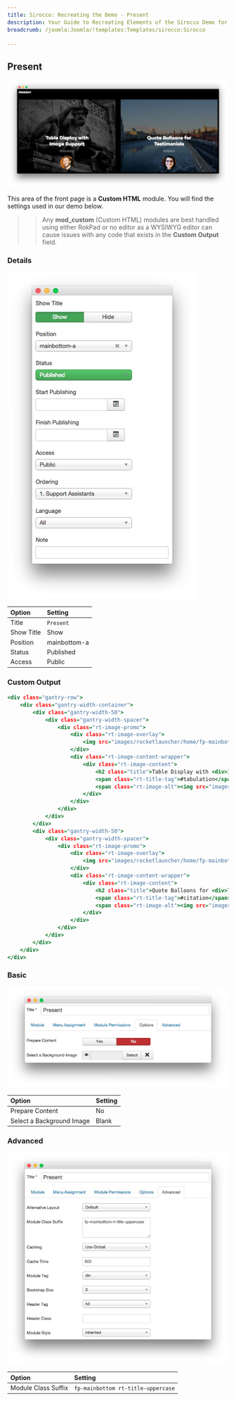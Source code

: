 ```yaml
---
title: Sirocco: Recreating the Demo - Present  
description: Your Guide to Recreating Elements of the Sirocco Demo for Joomla
breadcrumb: /joomla:Joomla/!templates:Templates/sirocco:Sirocco

---
```


Present
-----

![](assets/demo_7.jpeg)

This area of the front page is a **Custom HTML** module. You will find the settings used in our demo below.

>> Any **mod_custom** (Custom HTML) modules are best handled using either RokPad or no editor as a WYSIWYG editor can cause issues with any code that exists in the **Custom Output** field.

### Details

![](assets/demo_7a.jpeg)

|   Option   |   Setting    |
| :--------- | :----------- |
| Title      | `Present`    |
| Show Title | Show         |
| Position   | mainbottom-a |
| Status     | Published    |
| Access     | Public       |

### Custom Output

~~~ .html
<div class="gantry-row">
    <div class="gantry-width-container">
        <div class="gantry-width-50">
            <div class="gantry-width-spacer">
                <div class="rt-image-promo">
                    <div class="rt-image-overlay">
                        <img src="images/rocketlauncher/home/fp-mainbottom/img-01.jpg" alt="image" />
                    </div>
                    <div class="rt-image-content-wrapper">
                        <div class="rt-image-content">
                            <h2 class="title">Table Display with <div>Image Support</div></h2>
                            <span class="rt-title-tag">#tabulation</span>       
                            <span class="rt-image-alt"><img src="images/rocketlauncher/home/fp-mainbottom/img-03.jpg" alt="image"></span>               
                        </div>
                    </div>          
                </div>
            </div>
        </div>  
        <div class="gantry-width-50">
            <div class="gantry-width-spacer">
                <div class="rt-image-promo">
                    <div class="rt-image-overlay">
                        <img src="images/rocketlauncher/home/fp-mainbottom/img-02.jpg" alt="image" />
                    </div>
                    <div class="rt-image-content-wrapper">
                        <div class="rt-image-content">
                            <h2 class="title">Quote Balloons for <div>Testimonials</div></h2>
                            <span class="rt-title-tag">#citation</span>     
                            <span class="rt-image-alt"><img src="images/rocketlauncher/home/fp-mainbottom/img-04.jpg" alt="image"></span>                   
                        </div>
                    </div>          
                </div>
            </div>
        </div>          
    </div>
</div>
~~~

### Basic

![](assets/demo_7b.jpeg)

|           Option          | Setting |
| :------------------------ | :------ |
| Prepare Content           | No      |
| Select a Background Image | Blank   |

### Advanced

![](assets/demo_7c.jpeg)

|        Option       |              Setting               |
| :------------------ | :--------------------------------- |
| Module Class Suffix | `fp-mainbottom rt-title-uppercase` |
